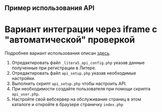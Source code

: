 Пример использования API
------------------------

Вариант интеграции через iframe с "автоматической" проверкой
============================================================

Подробнее вариант использования описан [здесь](http://lib.litera5.ru/OGL/92176589.html).

1. Отредактировать файл `_litera5_api_config.php` указав данные полученные при регистрации в Литере.
2. Отредактировать файл `api_setup.php` указав необходимые настройки.
3. Выполнить скрипт `api_setup.php` чтобы настроить API.
4. При необходимости создайте пользователя при помощи скрипта `api_user.php`.
5. Настройте свой вебсервер на обслуживание страниц в этом каталоге и откройте в браузере страничку `index.php`
